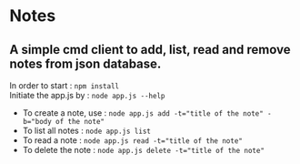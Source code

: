 # Notes
A simple cmd client to add, list, read and remove notes from json database. 
----------------------------------------------------------------------------
In order to start : <code>npm install</code> <br />
Initiate the app.js by : <code>node app.js --help</code> <br />
<ul>
<li>To create a note, use : <code>node app.js add -t="title of the note" -b="body of the note"</code>
<li>To list all notes : <code>node app.js list</code>
<li>To read a note : <code>node app.js read -t="title of the note"</code>
<li>To delete the note : <code>node app.js delete -t="title of the note"</code> 
</ul>
